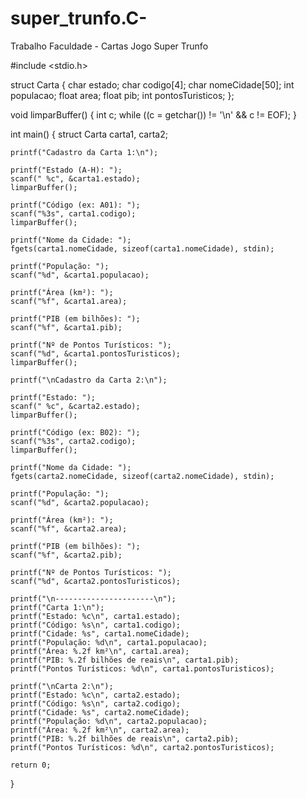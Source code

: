 # super_trunfo.C-
Trabalho Faculdade - Cartas Jogo Super Trunfo

#include <stdio.h>

struct Carta {
    char estado;
    char codigo[4];
    char nomeCidade[50];
    int populacao;
    float area;
    float pib;
    int pontosTuristicos;
};

void limparBuffer() {
    int c;
    while ((c = getchar()) != '\n' && c != EOF);
}

int main() {
    struct Carta carta1, carta2;

    printf("Cadastro da Carta 1:\n");

    printf("Estado (A-H): ");
    scanf(" %c", &carta1.estado);
    limparBuffer();

    printf("Código (ex: A01): ");
    scanf("%3s", carta1.codigo);
    limparBuffer();

    printf("Nome da Cidade: ");
    fgets(carta1.nomeCidade, sizeof(carta1.nomeCidade), stdin);

    printf("População: ");
    scanf("%d", &carta1.populacao);

    printf("Área (km²): ");
    scanf("%f", &carta1.area);

    printf("PIB (em bilhões): ");
    scanf("%f", &carta1.pib);

    printf("Nº de Pontos Turísticos: ");
    scanf("%d", &carta1.pontosTuristicos);
    limparBuffer();

    printf("\nCadastro da Carta 2:\n");

    printf("Estado: ");
    scanf(" %c", &carta2.estado);
    limparBuffer();

    printf("Código (ex: B02): ");
    scanf("%3s", carta2.codigo);
    limparBuffer();

    printf("Nome da Cidade: ");
    fgets(carta2.nomeCidade, sizeof(carta2.nomeCidade), stdin);

    printf("População: ");
    scanf("%d", &carta2.populacao);

    printf("Área (km²): ");
    scanf("%f", &carta2.area);

    printf("PIB (em bilhões): ");
    scanf("%f", &carta2.pib);

    printf("Nº de Pontos Turísticos: ");
    scanf("%d", &carta2.pontosTuristicos);

    printf("\n----------------------\n");
    printf("Carta 1:\n");
    printf("Estado: %c\n", carta1.estado);
    printf("Código: %s\n", carta1.codigo);
    printf("Cidade: %s", carta1.nomeCidade);
    printf("População: %d\n", carta1.populacao);
    printf("Área: %.2f km²\n", carta1.area);
    printf("PIB: %.2f bilhões de reais\n", carta1.pib);
    printf("Pontos Turísticos: %d\n", carta1.pontosTuristicos);

    printf("\nCarta 2:\n");
    printf("Estado: %c\n", carta2.estado);
    printf("Código: %s\n", carta2.codigo);
    printf("Cidade: %s", carta2.nomeCidade);
    printf("População: %d\n", carta2.populacao);
    printf("Área: %.2f km²\n", carta2.area);
    printf("PIB: %.2f bilhões de reais\n", carta2.pib);
    printf("Pontos Turísticos: %d\n", carta2.pontosTuristicos);

    return 0;
}
